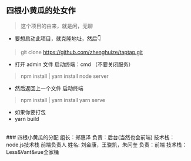 ## 四根小黄瓜的处女作
> 这个项目的由来，就是闲，无聊
+ 要想启动此项目，就克隆地址，然后👇
> git clone https://github.com/zhenghuize/taptap.git
+ 打开 admin 文件  启动终端：cmd （不要关闭服务）
> npm install | yarn install
> node server
+ 然后返回上一个文件 启动终端
> npm install | yarn install
> yarn serve
+ 如果你要打包
+ yarn build
<br>
### 四根小黄瓜的分配
组长：郑惠泽 
负责：后台(当然也会前端)
技术栈：node.js技术栈   
前端负责人
姓名: 刘金康，王骁凯，朱闪奎
负责：前端
技术栈：Less&Vant&vue全家桶
